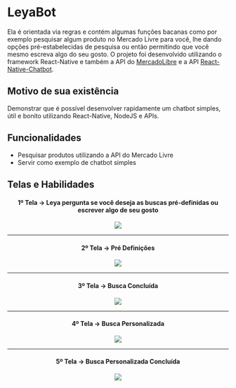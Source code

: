 # LeyaBot
Ela é orientada via regras e contém algumas funções bacanas como por exemplo pesquisar algum produto no Mercado Livre para você, lhe dando opções pré-estabelecidas de pesquisa ou então permitindo que você mesmo escreva algo do seu gosto. O projeto foi desenvolvido utilizando o framework React-Native e também a API do [MercadoLibre](https://developers.mercadolibre.com/pt_br/api-docs-pt-br) e a API [React-Native-Chatbot](https://github.com/LucasBassetti/react-native-chatbot).

## Motivo de sua existência
Demonstrar que é possível desenvolver rapidamente um chatbot simples, útil e bonito utilizando React-Native, NodeJS e APIs.

## Funcionalidades
* Pesquisar produtos utilizando a API do Mercado Livre
* Servir como exemplo de chatbot simples


## Telas e Habilidades

<h4 align="center">1º Tela -> Leya pergunta se você deseja as buscas pré-definidas ou escrever algo de seu gosto</h4>
<p align="center"> 
  <img src="https://i.imgur.com/NEXqOl9.jpg">
</p>

***

<h4 align="center">2º Tela -> Pré Definições</h4>
<p align="center"> 
  <img src="https://i.imgur.com/iqDLcZw.jpg">
</p>

***

<h4 align="center">3º Tela -> Busca Concluída</h4>
<p align="center"> 
  <img src="https://i.imgur.com/5GiqA5E.jpg">
</p>

***

<h4 align="center">4º Tela -> Busca Personalizada</h4>
<p align="center"> 
  <img src="https://i.imgur.com/PtnxAcq.jpg">
</p>

***

<h4 align="center">5º Tela -> Busca Personalizada Concluída</h4>
<p align="center"> 
  <img src="https://i.imgur.com/3VjHJ1P.jpg">
</p>

